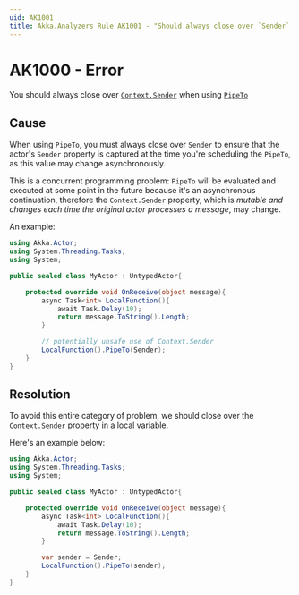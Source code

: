 ```yaml
---
uid: AK1001
title: Akka.Analyzers Rule AK1001 - "Should always close over `Sender` when using `PipeTo`"
---
```


# AK1000 - Error

You should always close over [`Context.Sender`](xref:Akka.Actor.IActorContext#Akka_Actor_IActorContext_Sender) when using [`PipeTo`](xref:Akka.Actor.PipeToSupport#Akka_Actor_PipeToSupport_PipeTo_System_Threading_Tasks_Task_Akka_Actor_ICanTell_Akka_Actor_IActorRef_System_Func_System_Object__System_Func_System_Exception_System_Object__)

## Cause

When using `PipeTo`, you must always close over `Sender` to ensure that the actor's `Sender` property is captured at the time you're scheduling the `PipeTo`, as this value may change asynchronously.

This is a concurrent programming problem: `PipeTo` will be evaluated and executed at some point in the future because it's an asynchronous continuation, therefore the `Context.Sender` property, which is _mutable and changes each time the original actor processes a message_, may change.

An example:

```csharp
using Akka.Actor;
using System.Threading.Tasks;
using System;

public sealed class MyActor : UntypedActor{

    protected override void OnReceive(object message){
        async Task<int> LocalFunction(){
            await Task.Delay(10);
            return message.ToString().Length;
        }

        // potentially unsafe use of Context.Sender
        LocalFunction().PipeTo(Sender); 
    }
}
```

## Resolution

To avoid this entire category of problem, we should close over the `Context.Sender` property in a local variable.

Here's an example below:

```csharp
using Akka.Actor;
using System.Threading.Tasks;
using System;

public sealed class MyActor : UntypedActor{

    protected override void OnReceive(object message){
        async Task<int> LocalFunction(){
            await Task.Delay(10);
            return message.ToString().Length;
        }

        var sender = Sender;
        LocalFunction().PipeTo(sender); 
    }
}
```